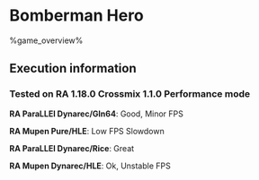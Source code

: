 # Bomberman Hero 

%game_overview%

## Execution information

### Tested on RA 1.18.0 Crossmix 1.1.0 Performance mode

**RA ParaLLEl Dynarec/Gln64**: Good, Minor FPS

**RA Mupen Pure/HLE**: Low FPS Slowdown

**RA ParaLLEl Dynarec/Rice**: Great

**RA Mupen Dynarec/HLE**: Ok, Unstable FPS